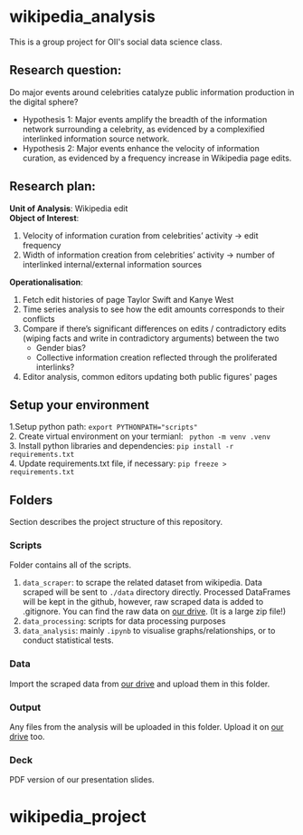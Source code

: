 # wikipedia_analysis 
This is a group project for OII's social data science class. <br/>

## Research question: 
Do major events around celebrities catalyze public information production in the digital sphere? <br/>
- Hypothesis 1: Major events amplify the breadth of the information network surrounding a celebrity, as evidenced by a complexified interlinked information source network.
- Hypothesis 2: Major events enhance the velocity of information curation, as evidenced by a frequency increase in Wikipedia page edits.

## Research plan: 
**Unit of Analysis**: Wikipedia edit <br/>
**Object of Interest**: 
1. Velocity of information curation from celebrities’ activity -> edit frequency
2. Width of information creation from celebrities’ activity -> number of interlinked internal/external information sources

**Operationalisation**:
1. Fetch edit histories of page Taylor Swift and Kanye West
2. Time series analysis to see how the edit amounts corresponds to their conflicts
3. Compare if there’s significant differences on edits / contradictory edits (wiping facts and write in contradictory arguments) between the two
   - Gender bias?
   - Collective information creation reflected through the proliferated interlinks?
4. Editor analysis, common editors updating both public figures' pages


## Setup your environment
1.Setup python path: ```export PYTHONPATH="scripts"```<br/>
2. Create virtual environment on your termianl: ``` python -m venv .venv```<br/>
3. Install python libraries and dependencies: ```pip install -r requirements.txt``` <br/>
4. Update requirements.txt file, if necessary: ```pip freeze > requirements.txt```


## Folders 
Section describes the project structure of this repository.

### Scripts
Folder contains all of the scripts. 
1. `data_scraper`: to scrape the related dataset from wikipedia.  Data scraped will be sent to `./data` directory directly. Processed DataFrames will be kept in the github, however, raw scraped data is added to .gitignore. You can find the raw data on [our drive](https://drive.google.com/drive/folders/1JdVMY3asgYR94n4M4ifBRCqP4cNXIyu0?usp=drive_link). (It is a large zip file!)
2. `data_processing`: scripts for data processing purposes
3. `data_analysis`: mainly `.ipynb` to visualise graphs/relationships, or to conduct statistical tests.

### Data
Import the scraped data from [our drive](https://drive.google.com/drive/folders/1JdVMY3asgYR94n4M4ifBRCqP4cNXIyu0?usp=drive_link) and upload them in this folder.


### Output
Any files from the analysis will be uploaded in this folder. Upload it on [our drive](https://drive.google.com/drive/folders/1JdVMY3asgYR94n4M4ifBRCqP4cNXIyu0?usp=drive_link) too. 

### Deck
PDF version of our presentation slides.


# wikipedia_project
